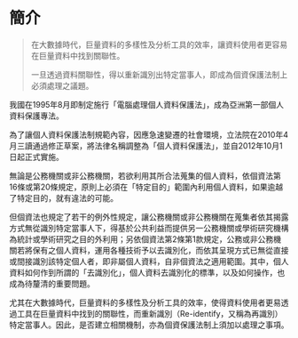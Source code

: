# 簡介

> 在大數據時代，巨量資料的多樣性及分析工具的效率，讓資料使用者更容易在巨量資料中找到關聯性。
> 
> 一旦透過資料關聯性，得以重新識別出特定當事人，即成為個資保護法制上必須處理之議題。

我國在1995年8月即制定施行「電腦處理個人資料保護法」，成為亞洲第一部個人資料保護專法。

為了讓個人資料保護法制規範內容，因應急速變遷的社會環境，立法院在2010年4月三讀通過修正草案，將法律名稱調整為「個人資料保護法」，並自2012年10月1日起正式實施。

無論是公務機關或非公務機關，若欲利用其所合法蒐集的個人資料，依個資法第16條或第20條規定，原則上必須在「特定目的」範圍內利用個人資料，如果逾越了特定目的，就有違法的可能。

但個資法也規定了若干的例外性規定，讓公務機關或非公務機關在蒐集者依其揭露方式無從識別特定當事人下，得基於公共利益而提供另一公務機關或學術研究機構為統計或學術研究之目的外利用；另依個資法第2條第1款規定，公務或非公務機關若將保有之個人資料，運用各種技術予以去識別化，而依其呈現方式已無從直接或間接識別該特定個人者，即非屬個人資料，自非個資法之適用範圍。其中，個人資料如何作到所謂的「去識別化」，個人資料去識別化的標準，以及如何操作，也成為待釐清的重要問題。

尤其在大數據時代，巨量資料的多樣性及分析工具的效率，使得資料使用者更易透過工具在巨量資料中找到的關聯性，而重新識別（Re-identify，又稱為再識別）特定當事人。因此，是否建立相關機制，亦為個資保護法制上須加以處理之事項。
